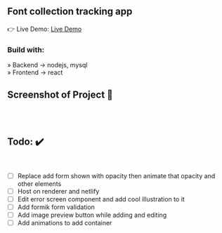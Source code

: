 <div align='center'><img style="width:20%"></div>

<h2>Font collection tracking app</h2>

👉 Live Demo: <a href=''>Live Demo</a>

<h3>Build with:</h3>

» Backend -> nodejs, mysql <br>
» Frontend -> react

<h2>Screenshot of Project 📸</h2>
<br>

<br>

<h2>Todo: ✔️</h2>
<br>

- [ ] Replace add form shown with opacity then animate that opacity and other elements
- [ ] Host on renderer and netlify
- [ ] Edit error screen component and add cool illustration to it
- [ ] Add formik form validation
- [ ] Add image preview button while adding and editing
- [ ] Add animations to add container

<br>
